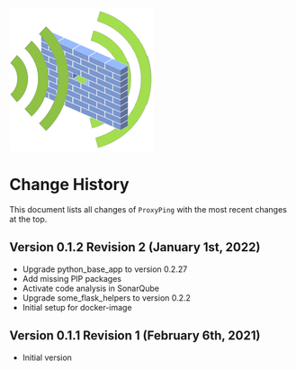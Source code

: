![ProxyPingLogo](doc/proxy_ping_logo_256x256.png)

# Change History 

This document lists all changes of `ProxyPing` with the most recent changes at the top.

## Version 0.1.2 Revision 2 (January 1st, 2022)

* Upgrade python_base_app to version 0.2.27
* Add missing PIP packages
* Activate code analysis in SonarQube
* Upgrade some_flask_helpers to version 0.2.2
* Initial setup for docker-image 

## Version 0.1.1 Revision 1 (February 6th, 2021)

*   Initial version
